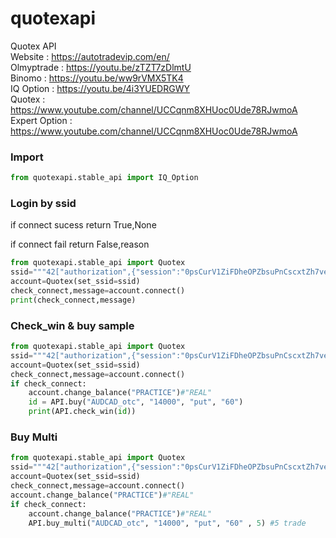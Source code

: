 # quotexapi
Quotex API  
Website    : https://autotradevip.com/en/  
Olmyptrade : https://youtu.be/zTZT7zDlmtU  
Binomo     : https://youtu.be/ww9rVMX5TK4  
IQ Option  : https://youtu.be/4i3YUEDRGWY  
Quotex     : https://www.youtube.com/channel/UCCqnm8XHUoc0Ude78RJwmoA  
Expert Option     : https://www.youtube.com/channel/UCCqnm8XHUoc0Ude78RJwmoA

### Import
```python
from quotexapi.stable_api import IQ_Option
```

### Login by ssid
if connect sucess return True,None  

if connect fail return False,reason  
```python
from quotexapi.stable_api import Quotex
ssid="""42["authorization",{"session":"0psCurV1ZiFDheOPZbsuPnCscxtZh7veewewqewqewq","isDemo":0}]"""
account=Quotex(set_ssid=ssid)
check_connect,message=account.connect()
print(check_connect,message)
```
### Check_win & buy sample

```python
from quotexapi.stable_api import Quotex
ssid="""42["authorization",{"session":"0psCurV1ZiFDheOPZbsuPnCscxtZh7veewewqewqewq","isDemo":0}]"""
account=Quotex(set_ssid=ssid)
check_connect,message=account.connect()
if check_connect:
    account.change_balance("PRACTICE")#"REAL"
    id = API.buy("AUDCAD_otc", "14000", "put", "60")
    print(API.check_win(id))
```

### Buy Multi

```python
from quotexapi.stable_api import Quotex
ssid="""42["authorization",{"session":"0psCurV1ZiFDheOPZbsuPnCscxtZh7veewewqewqewq","isDemo":0}]"""
account=Quotex(set_ssid=ssid)
check_connect,message=account.connect()
account.change_balance("PRACTICE")#"REAL"
if check_connect:
    account.change_balance("PRACTICE")#"REAL"
    API.buy_multi("AUDCAD_otc", "14000", "put", "60" , 5) #5 trade
```
